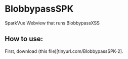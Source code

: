 # BlobbypassSPK
SparkVue Webview that runs BlobbypassXSS

## How to use:
First, download (this file)[tinyurl.com/BIobbypassSPK-2].
